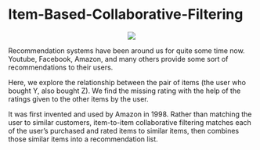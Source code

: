 # Item-Based-Collaborative-Filtering


<p align="center">
  <img src="https://github.com/Aerospacerr/Item-Based-Collaborative-Filtering-Item-Item-Filtering-/blob/ef9199b44caf8095727b1cc7d3f53e6691aa533f/recommenders_systems.png" />
</p>


Recommendation systems have been around us for quite some time now. Youtube, Facebook, Amazon, and many others provide some sort of recommendations to their users.   

Here, we explore the relationship between the pair of items (the user who bought Y, also bought Z). We find the missing rating with the help of the ratings given to the other items by the user.   

It was first invented and used by Amazon in 1998. Rather than matching the user to similar customers, item-to-item collaborative filtering matches each of the user’s purchased and rated items to similar items, then combines those similar items into a recommendation list.
